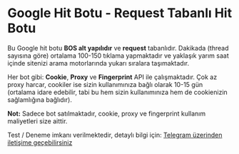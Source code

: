 # Google Hit Botu - Request Tabanlı Hit Botu

Bu Google hit botu **BOS alt yapılıdır** ve **request** tabanlıdır. Dakikada (thread sayısına göre) ortalama 100-150 tıklama yapmaktadır ve yaklaşık yarım saat içinde sitenizi arama motorlarında yukarı sıralara taşımaktadır.

Her bot gibi: **Cookie**, **Proxy** ve **Fingerprint** API ile çalışmaktadır. Çok az proxy harcar, cookiler ise sizin kullanımınıza bağlı olarak 10-15 gün (ortalama idare edebilir, tabi bu hem sizin kullanımınıza hem de cookienizin sağlamlığına bağlıdır).

**Not:** Sadece bot satılmaktadır, cookie, proxy ve fingerprint kullanım maliyetleri size aittir.

Test / Deneme imkanı verilmektedir, detaylı bilgi için: [Telegram üzerinden iletişime geçebilirsiniz](https://t.me/baneseo)
